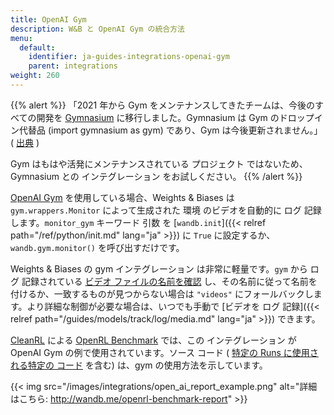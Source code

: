 ```yaml
---
title: OpenAI Gym
description: W&B と OpenAI Gym の統合方法
menu:
  default:
    identifier: ja-guides-integrations-openai-gym
    parent: integrations
weight: 260
---
```


{{% alert %}}
「2021 年から Gym をメンテナンスしてきたチームは、今後のすべての開発を [Gymnasium](https://github.com/Farama-Foundation/Gymnasium) に移行しました。Gymnasium は Gym のドロップイン代替品 (import gymnasium as gym) であり、Gym は今後更新されません。」( [出典](https://github.com/openai/gym#the-team-that-has-been-maintaining-gym-since-2021-has-moved-all-future-development-to-gymnasium-a-drop-in-replacement-for-gym-import-gymnasium-as-gym-and-gym-will-not-be-receiving-any-future-updates-please-switch-over-to-gymnasium-as-soon-as-youre-able-to-do-so-if-youd-like-to-read-more-about-the-story-behind-this-switch-please-check-out-this-blog-post) )

Gym はもはや活発にメンテナンスされている プロジェクト ではないため、Gymnasium との インテグレーション をお試しください。
{{% /alert %}}

[OpenAI Gym](https://github.com/openai/gym) を使用している場合、Weights & Biases は `gym.wrappers.Monitor` によって生成された 環境 のビデオを自動的に ログ 記録します。`monitor_gym` キーワード 引数 を [`wandb.init`]({{< relref path="/ref/python/init.md" lang="ja" >}}) に `True` に設定するか、`wandb.gym.monitor()` を呼び出すだけです。

Weights & Biases の gym インテグレーション は非常に軽量です。`gym` から ログ 記録されている [ビデオ ファイルの名前を確認](https://github.com/wandb/wandb/blob/master/wandb/integration/gym/__init__.py#L15) し、その名前に従って名前を付けるか、一致するものが見つからない場合は `"videos"` にフォールバックします。より詳細な制御が必要な場合は、いつでも手動で [ビデオを ログ 記録]({{< relref path="/guides/models/track/log/media.md" lang="ja" >}}) できます。

[CleanRL](https://github.com/vwxyzjn/cleanrl) による [OpenRL Benchmark](http://wandb.me/openrl-benchmark-report) では、この インテグレーション が OpenAI Gym の例で使用されています。ソース コード ( [特定の Runs に使用される特定の コード](https://wandb.ai/cleanrl/cleanrl.benchmark/runs/2jrqfugg/code?workspace=user-costa-huang) を含む) は、gym の使用方法を示しています。

{{< img src="/images/integrations/open_ai_report_example.png" alt="詳細はこちら: http://wandb.me/openrl-benchmark-report" >}}
